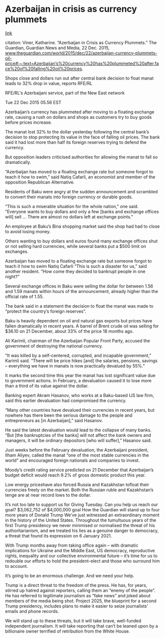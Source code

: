 # Azerbaijan in crisis as currency plummets
[link](https://www.theguardian.com/world/2015/dec/22/azerbaijan-currency-plummets-oil-price#:~:text=Azerbaijan's%20currency%20has%20plummeted%20after,face%20of%20falling%20oil%20prices.)

citation:
Viner, Katharine. “Azerbaijan in Crisis as Currency Plummets.” The Guardian, Guardian News and Media, 22 Dec. 2015, www.theguardian.com/world/2015/dec/22/azerbaijan-currency-plummets-oil-price#:~:text=Azerbaijan’s%20currency%20has%20plummeted%20after,face%20of%20falling%20oil%20prices. 

Shops close and dollars run out after central bank decision to float manat leads to 32% drop in value, reports RFE/RL

RFE/RL's Azerbaijani service, part of the New East network

Tue 22 Dec 2015 05.56 EST

Azerbaijan’s currency has plummeted after moving to a floating exchange rate, causing a rush on dollars and shops as customers try to buy goods before prices increase.

The manat lost 32% to the dollar yesterday following the central bank’s decision to stop protecting its value in the face of falling oil prices. The bank said it had lost more than half its foreign reserves trying to defend the currency.

But opposition leaders criticised authorities for allowing the manat to fall so dramatically.

“Azerbaijan has moved to a floating exchange rate but someone forgot to teach it how to swim,” said Natiq Cafarli, an economist and member of the opposition Republican Alternative.

Residents of Baku were angry at the sudden announcement and scrambled to convert their manats into foreign currency or durable goods.

“This is such a miserable situation for the whole nation,” one said. “Everyone wants to buy dollars and only a few [banks and exchange offices will] sell … There are almost no dollars left at exchange points.”

An employee at Baku’s Bina shopping market said the shop had had to close to avoid losing money.

Others wanting to buy dollars and euros found many exchange offices shut or not selling hard currencies, while several banks put a $500 limit on exchanges.

Azerbaijan has moved to a floating exchange rate but someone forgot to teach it how to swim
Natiq Cafarli
“This is such a disaster for us,” said another resident. “How come they decided to bankrupt people in one night?”

Several exchange offices in Baku were selling the dollar for between 1.56 and 1.59 manats within hours of the announcement, already higher than the official rate of 1.55.

The bank said in a statement the decision to float the manat was made to “protect the country’s foreign reserves”.


Baku is heavily dependent on oil and natural gas exports but prices have fallen dramatically in recent years. A barrel of Brent crude oil was selling for $36.10 on 21 December, about 33% of the price 18 months ago.

Ali Karimli, chairman of the Azerbaijan Popular Front Party, accused the government of destroying the national currency.

“It was killed by a self-centered, corrupted, and incapable government,” Karimli said. “There will be price hikes [and] the salaries, pensions, savings – everything we have in manats is now practically devalued by 55%.”

It marks the second time this year the manat has lost significant value due to government actions. In February, a devaluation caused it to lose more than a third of its value against the dollar.

Banking expert Akram Hasanov, who works at a Baku-based IJS law firm, said this earlier devaluation had compromised the currency.

“Many other countries have devalued their currencies in recent years, but nowhere has there been the serious damage to the people and entrepreneurs as [in Azerbaijan],” said Hasanov.

He said the latest devaluation would lead to the collapse of many banks. “But [the bankruptcies of the banks] will not affect the bank owners and managers, it will be ordinary depositors [who will suffer],” Hasanov said.

Just weeks before the February devaluation, the Azerbaijani president, Ilham Aliyev, called the manat “one of the most stable currencies in the world” and encouraged foreign nationals and companies to invest.

Moody’s credit rating service predicted on 21 December that Azerbaijan’s budget deficit would reach 9.2% of gross domestic product this year.

Low energy priceshave also forced Russia and Kazakhstan tofloat their currencies freely on the market. Both the Russian ruble and Kazakhstan’s tenge are at near record lows to the dollar.

It’s not too late to support us for Giving Tuesday. Can you help us reach our goal?
$3,062,752 of $4,000,000 goal
How the Guardian will stand up to four more years of Donald Trump
We’ve just witnessed an extraordinary moment in the history of the United States. Throughout the tumultuous years of the first Trump presidency we never minimised or normalised the threat of his authoritarianism, and we treated his lies as a genuine danger to democracy, a threat that found its expression on 6 January 2021. 

With Trump months away from taking office again – with dramatic implications for Ukraine and the Middle East, US democracy, reproductive rights, inequality and our collective environmental future – it’s time for us to redouble our efforts to hold the president-elect and those who surround him to account. 

It’s going to be an enormous challenge. And we need your help.

Trump is a direct threat to the freedom of the press. He has, for years, stirred up hatred against reporters, calling them an “enemy of the people”. He has referred to legitimate journalism as “fake news” and joked about members of the media being shot. Project 2025, the blueprint for a second Trump presidency, includes plans to make it easier to seize journalists’ emails and phone records.

We will stand up to these threats, but it will take brave, well-funded independent journalism. It will take reporting that can’t be leaned upon by a billionaire owner terrified of retribution from the White House.